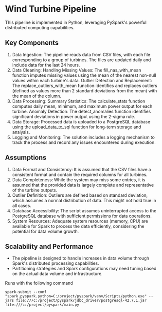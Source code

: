 # Wind Turbine Pipeline

This pipeline is implemented in Python, leveraging PySpark's powerful distributed computing capabilities.

## Key Components

1. Data Ingestion:
   The pipeline reads data from CSV files, with each file corresponding to a group of turbines.
   The files are updated daily and include data for the last 24 hours.
2. Data Cleaning:
   Handling Missing Values: The fill_nas_with_mean function imputes missing values using the mean of the nearest non-null values within each turbine's data.
   Outlier Detection and Replacement: The replace_outliers_with_mean function identifies and replaces outliers (defined as values more than 2 standard deviations from the mean) with the mean of the column.
3. Data Processing:
   Summary Statistics: The calculate_stats function computes daily mean, minimum, and maximum power output for each turbine.
   Anomaly Detection: The detect_anomalies function identifies significant deviations in power output using the 2-sigma rule.
4. Data Storage:
   Processed data is uploaded to a PostgreSQL database using the upload_data_to_sql function for long-term storage and analysis.
5. Logging and Monitoring:
   The solution includes a logging mechanism to track the process and record any issues encountered during execution.

## Assumptions

1. Data Format and Consistency: It is assumed that the CSV files have a consistent format and contain the required columns for all turbines.
2. Data Completeness: While the system may miss some entries, it is assumed that the provided data is largely complete and representative of the turbine outputs.
3. Outlier Definition: Outliers are defined based on standard deviation, which assumes a normal distribution of data. This might not hold true in all cases.
4. Database Accessibility: The script assumes uninterrupted access to the PostgreSQL database with sufficient permissions for data operations.
5. System Resources: Adequate system resources (memory, CPU) are available for Spark to process the data efficiently, considering the potential for data volume growth.

## Scalability and Performance

- The pipeline is designed to handle increases in data volume through Spark's distributed processing capabilities.
- Partitioning strategies and Spark configurations may need tuning based on the actual data volume and infrastructure.

Runs with the following command

```console
spark-submit --conf "spark.pyspark.python=C:/project/pyspark/venv/Scripts/python.exe" --jars file:///c:/project/pyspark/jdbc_driver/postgresql-42.7.1.jar file:///c:/project/pyspark/main.py
```

